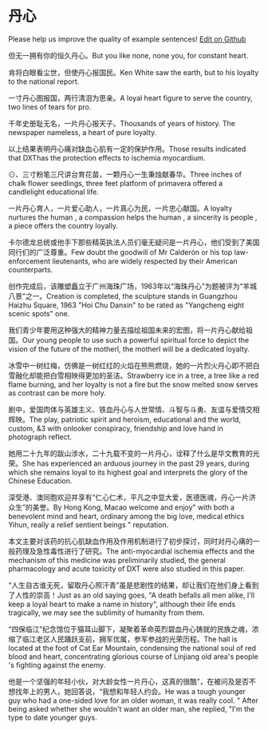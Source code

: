 # 丹心

Please help us improve the quality of example sentences! [Edit on Github](https://github.com/jiyushe/jiyu-example-sentence-source/blob/main/chinese/danxin.md)

<p><span class="chinese">但无一拥有你的恒久丹心。</span><span class="english">But you like none, none you, for constant heart.</span></p>

<p><span class="chinese">肯将白眼看尘世，但使丹心报国民。</span><span class="english">Ken White saw the earth, but to his loyalty to the national report.</span></p>

<p><span class="chinese">一寸丹心图报国，两行清泪为思亲。</span><span class="english">A loyal heart figure to serve the country, two lines of tears for pro.</span></p>

<p><span class="chinese">千年史册耻无名，一片丹心报天子。</span><span class="english">Thousands of years of history. The newspaper nameless, a heart of pure loyalty.</span></p>

<p><span class="chinese">以上结果表明丹心痛对缺血心肌有一定的保护作用。</span><span class="english">Those results indicated that DXThas the protection effects to ischemia myocardium.</span></p>

<p><span class="chinese">⊙、三寸粉笔三尺讲台育花苗，一颗丹心一生秉烛献春华。</span><span class="english">Three inches of chalk flower seedlings, three feet platform of primavera offered a candlelight educational life.</span></p>

<p><span class="chinese">一片丹心育人，一片爱心助人，一片真心为民，一片忠心献国。</span><span class="english">A loyalty nurtures the human , a compassion helps the human , a sincerity is people , a piece offers the country loyally.</span></p>

<p><span class="chinese">卡尔德龙总统或他手下那些精英执法人员们毫无疑问是一片丹心，他们受到了美国同行们的广泛尊重。</span><span class="english">Few doubt the goodwill of Mr Calderón or his top law-enforcement lieutenants, who are widely respected by their American counterparts.</span></p>

<p><span class="chinese">创作完成后，该雕塑矗立于广州海珠广场，1963年以“海珠丹心”为题被评为“羊城八景”之一。</span><span class="english">Creation is completed, the sculpture stands in Guangzhou Haizhu Square, 1963 "Hoi Chu Danxin" to be rated as "Yangcheng eight scenic spots" one.</span></p>

<p><span class="chinese">我们青少年要用这种强大的精神力量去描绘祖国未来的宏图，将一片丹心献给祖国。</span><span class="english">Our young people to use such a powerful spiritual force to depict the vision of the future of the motherl, the motherl will be a dedicated loyalty.</span></p>

<p><span class="chinese">冰雪中一树红梅，仿佛是一树红红的火焰在熊熊燃烧，她的一片烈火丹心即不把白雪融化却能把白雪相映得更加的圣洁。</span><span class="english">Strawberry ice in a tree, a tree like a red flame burning, and her loyalty is not a fire but the snow melted snow serves as contrast can be more holy.</span></p>

<p><span class="chinese">剧中，爱国肉体与英雄主义、铁血丹心与人世常情、斗智与斗勇、友谊与爱情交相辉映。</span><span class="english">The play, patriotic spirit and heroism, educational and the world, custom, &3 with onlooker conspiracy, friendship and love hand in photograph reflect.</span></p>

<p><span class="chinese">她用二十九年的跋山涉水，二十九载不变的一片丹心，诠释了什么是华文教育的光荣。</span><span class="english">She has experienced an arduous journey in the past 29 years, during which she remains loyal to its highest goal and interprets the glory of the Chinese Education.</span></p>

<p><span class="chinese">深受港、澳同胞欢迎并享有“仁心仁术，平凡之中显大爱，医德医魂，丹心一片济众生”的美誉。</span><span class="english">By Hong Kong, Macao welcome and enjoy" with both a benevolent mind and heart, ordinary among the big love, medical ethics Yihun, really a relief sentient beings " reputation.</span></p>

<p><span class="chinese">本文主要对该药的抗心肌缺血作用及作用机制进行了初步探讨，同时对丹心痛的一般药理及急性毒性进行了研究。</span><span class="english">The anti-myocardial ischemia effects and the mechanism of this medicine was preliminarily studied, the general pharmacology and acute toxicity of DXT were also studied in this paper.</span></p>

<p><span class="chinese">“人生自古谁无死，留取丹心照汗青”虽是悲剧性的结果，却让我们在他们身上看到了人性的崇高！</span><span class="english">Just as an old saying goes, "A death befalls all men alike, I'll keep a loyal heart to make a name in history", although their life ends tragically, we may see the sublimity of humanity from them.</span></p>

<p><span class="chinese">“四保临江”纪念馆位于猫耳山脚下，凝聚着革命英烈碧血丹心铸就的民族之魂，浓缩了临江老区人民踊跃支前，拥军优属，参军参战的光荣历程。</span><span class="english">The hall is located at the foot of Cat Ear Mountain, condensing the national soul of red blood and heart, concentrating glorious course of Linjiang old area's people 's fighting against the enemy.</span></p>

<p><span class="chinese">他是一个坚强的年轻小伙，对大龄女性一片丹心，这真的很酷”，在被问及是否不想找年上的男人，她回答说，“我想和年轻人约会。</span><span class="english">He was a tough younger guy who had a one-sided love for an older woman, it was really cool. " After being asked whether she wouldn't want an older man, she replied, "I'm the type to date younger guys.</span></p>


